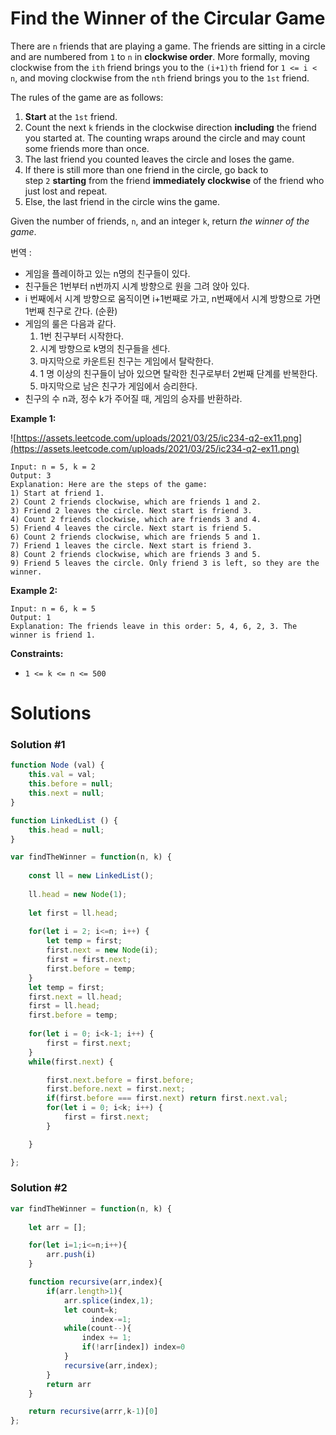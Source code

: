 # Find the Winner of the Circular Game

There are `n` friends that are playing a game. The friends are sitting in a circle and are numbered from `1` to `n` in **clockwise order**. More formally, moving clockwise from the `ith` friend brings you to the `(i+1)th` friend for `1 <= i < n`, and moving clockwise from the `nth` friend brings you to the `1st` friend.

The rules of the game are as follows:

1. **Start** at the `1st` friend.
2. Count the next `k` friends in the clockwise direction **including** the friend you started at. The counting wraps around the circle and may count some friends more than once.
3. The last friend you counted leaves the circle and loses the game.
4. If there is still more than one friend in the circle, go back to step `2` **starting** from the friend **immediately clockwise** of the friend who just lost and repeat.
5. Else, the last friend in the circle wins the game.

Given the number of friends, `n`, and an integer `k`, return *the winner of the game*.

번역 :

- 게임을 플레이하고 있는 n명의 친구들이 있다.
- 친구들은 1번부터 n번까지 시계 방향으로 원을 그려 앉아 있다.
- i 번째에서 시계 방향으로 움직이면 i+1번째로 가고, n번째에서 시계 방향으로 가면 1번째 친구로 간다. (순환)
- 게임의 룰은 다음과 같다.
    1. 1번 친구부터 시작한다.
    2. 시계 방향으로 k명의 친구들을 센다. 
    3. 마지막으로 카운트된 친구는 게임에서 탈락한다.
    4. 1 명 이상의 친구들이 남아 있으면 탈락한 친구로부터 2번째 단계를 반복한다.
    5. 마지막으로 남은 친구가 게임에서 승리한다.
- 친구의 수 n과, 정수 k가 주어질 때, 게임의 승자를 반환하라.

**Example 1:**

![https://assets.leetcode.com/uploads/2021/03/25/ic234-q2-ex11.png](https://assets.leetcode.com/uploads/2021/03/25/ic234-q2-ex11.png)

```
Input: n = 5, k = 2
Output: 3
Explanation: Here are the steps of the game:
1) Start at friend 1.
2) Count 2 friends clockwise, which are friends 1 and 2.
3) Friend 2 leaves the circle. Next start is friend 3.
4) Count 2 friends clockwise, which are friends 3 and 4.
5) Friend 4 leaves the circle. Next start is friend 5.
6) Count 2 friends clockwise, which are friends 5 and 1.
7) Friend 1 leaves the circle. Next start is friend 3.
8) Count 2 friends clockwise, which are friends 3 and 5.
9) Friend 5 leaves the circle. Only friend 3 is left, so they are the winner.
```

**Example 2:**

```
Input: n = 6, k = 5
Output: 1
Explanation: The friends leave in this order: 5, 4, 6, 2, 3. The winner is friend 1.

```

**Constraints:**

- `1 <= k <= n <= 500`

# Solutions

### Solution #1

```jsx
function Node (val) {
    this.val = val;
    this.before = null;
    this.next = null;
}

function LinkedList () {
    this.head = null;
}

var findTheWinner = function(n, k) {
    
    const ll = new LinkedList();
    
    ll.head = new Node(1);
    
    let first = ll.head;
    
    for(let i = 2; i<=n; i++) {
        let temp = first;
        first.next = new Node(i);
        first = first.next;
        first.before = temp;
    }
    let temp = first;
    first.next = ll.head;
    first = ll.head;
    first.before = temp;
    
    for(let i = 0; i<k-1; i++) {
        first = first.next;
    }
    while(first.next) {

        first.next.before = first.before;
        first.before.next = first.next;
        if(first.before === first.next) return first.next.val;
        for(let i = 0; i<k; i++) {
            first = first.next;
        }

    }

};
```

### Solution #2

```jsx
var findTheWinner = function(n, k) {
  
    let arr = [];

    for(let i=1;i<=n;i++){
        arr.push(i)
    }

    function recursive(arr,index){
        if(arr.length>1){
            arr.splice(index,1);
            let count=k;
			      index-=1;
            while(count--){
                index += 1;
                if(!arr[index]) index=0
            }
            recursive(arr,index);
        }
        return arr
    }

    return recursive(arrr,k-1)[0]
};
```